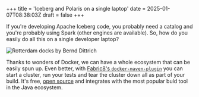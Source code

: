+++
title = 'Iceberg and Polaris on a single laptop'
date = 2025-01-07T08:38:03Z
draft = false
+++

If you're developing Apache Iceberg code, you probably need a catalog and you're probably using Spark (other engines are available).
So, how do you easily do all this on a single developer laptop?


![Rotterdam docks by Bernd Dittrich](../docker_maven/bernd-dittrich-bUnsDLFRNWc-unsplash.jpg)

Thanks to wonders of Docker, we can have a whole ecosystem that can be easily spun up. 
Even better, with [Fabric8's `docker-maven-plugin`](https://dmp.fabric8.io/) you can start a cluster, run your tests and tear the cluster down all as part of your build.
It's free, [open source](https://github.com/fabric8io/docker-maven-plugin/tree/master) and integrates with the most popular buld tool in the Java ecosystem.
